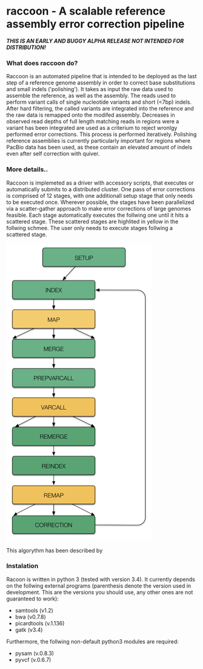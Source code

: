 # raccoon - A scalable reference assembly error correction pipeline

***THIS IS AN EARLY AND BUGGY ALPHA RELEASE NOT INTENDED FOR DISTRIBUTION!***

### What does raccoon do?

Raccoon is an automated pipeline that is intended to be deployed as the last step of a reference genome assembly in order to correct base substitutions and small indels ('polishing'). It takes as input the raw data used to assemble the reference, as well as the assembly. The reads used to perform variant calls of single nucleotide variants and short (<7bp) indels. After hard filtering, the called variants are integrated into the reference and the raw data is remapped onto the modifed assembly. Decreases in observed read depths of full length matching reads in regions were a variant has been integrated are used as a criterium to reject wronlgy performed error corrections. This process is performed iteratively.
Polishing reference assemblies is currently particularly important for regions where PacBio data has been used, as these contain an elevated amount of indels even after self correction with quiver. 

### More details..

Raccoon is implemeted as a driver with accessory scripts, that executes or automatically submits to a distributed cluster. One pass of error corrections is comprised of 12 stages, with one additionall setup stage that only needs to be executed once. Wherever possible, the stages have been parallelized via a scatter-gather approach to make error corrections of large genomes feasible. Each stage automatically executes the follwing one until it hits a scattered stage. These scattered stages are highlited in yellow in the follwing schmee. The user only needs to execute stages follwing a scattered stage.

![alt tag](./pics/raccoon-scheme.png)


This algorythm has been described by 

### Instalation

Racoon is written in python 3 (tested with version 3.4). It currently depends on the follwing external programs (parenthesis denote the version used in development. This are the versions you should use, any other ones are not guaranteed to work):

- samtools (v1.2)
- bwa (v0.7.8)
- picardtools (v.1.136)
- gatk (v3.4)

Furthermore, the follwing non-default python3 modules are required:

- pysam (v.0.8.3)
- pyvcf (v.0.6.7)

